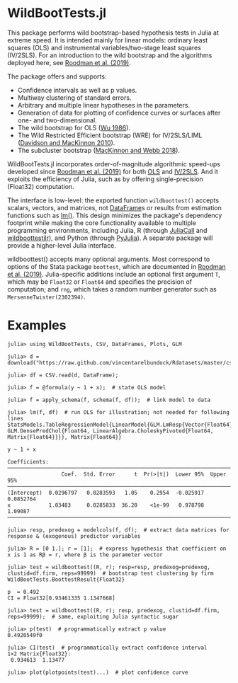 # WildBootTests.jl

This package performs wild bootstrap-based hypothesis tests in Julia at extreme speed. It is intended mainly for linear models: ordinary least squares (OLS) and instrumental variables/two-stage least squares (IV/2SLS). For an introduction to the wild bootstrap and the algorithms deployed here, see [Roodman et al. (2019)](https://journals.sagepub.com/doi/abs/10.1177/1536867X19830877?journalCode=stja).

The package offers and supports:
* Confidence intervals as well as p values.
* Multiway clustering of standard errors.
* Arbitrary and multiple linear hypotheses in the parameters.
* Generation of data for plotting of confidence curves or surfaces after one- and two-dimensional.
* The wild bootstrap for OLS ([Wu 1986](https://doi.org/10.1214/aos/1176350142)).
* The Wild Restricted Efficient bootstrap (WRE) for IV/2SLS/LIML ([Davidson and MacKinnon 2010](https://doi.org/10.1198/jbes.2009.07221)).
* The subcluster bootstrap ([MacKinnon and Webb 2018]( https://doi.org/10.1111/ectj.12107)).

WildBootTests.jl incorporates order-of-magnitude algorithmic speed-ups developed since [Roodman et al. (2019)](https://journals.sagepub.com/doi/abs/10.1177/1536867X19830877?journalCode=stja) for both [OLS](https://www.statalist.org/forums/forum/general-stata-discussion/general/1586107-boottest-just-as-wild-10x-faster) and [IV/2SLS](https://www.statalist.org/forums/forum/general-stata-discussion/general/1597888-boottest-~100x-faster-after-iv-gmm). And it exploits the efficiency of Julia, such as by offering single-precision (Float32) computation.

The interface is low-level: the exported function `wildboottest()` accepts scalars, vectors, and matrices, not [DataFrame](https://github.com/JuliaData/DataFrames.jl)s or results from estimation functions such as [lm()](https://juliastats.org/GLM.jl/v1.5/). This design minimizes the package's dependency footprint while making the core functionality available to multiple programming environments, including Julia, R (through [JuliaCall](https://cran.r-project.org/web/packages/JuliaCall/index.html) and [wildboottestjlr](https://github.com/s3alfisc/wildboottestjlr)), and Python (through [PyJulia](https://github.com/JuliaPy/pyjulia)). A separate package will provide a higher-level Julia interface.

wildboottest() accepts many optional arguments. Most correspond to options of the Stata package `boottest`, which are documented in [Roodman et al. (2019)](https://journals.sagepub.com/doi/abs/10.1177/1536867X19830877?journalCode=stja). Julia-specific additions include an optional first argument `T`, which may be `Float32` or `Float64` and specifies the precision of computation; and `rng`, which takes a random number generator such as `MersenneTwister(2302394)`.

# Examples

```
julia> using WildBootTests, CSV, DataFrames, Plots, GLM

julia> d = download("https://raw.github.com/vincentarelbundock/Rdatasets/master/csv/sandwich/PetersenCL.csv")

julia> df = CSV.read(d, DataFrame);

julia> f = @formula(y ~ 1 + x);  # state OLS model

julia> f = apply_schema(f, schema(f, df));  # link model to data

julia> lm(f, df)  # run OLS for illustration; not needed for following lines
StatsModels.TableRegressionModel{LinearModel{GLM.LmResp{Vector{Float64}}, GLM.DensePredChol{Float64, LinearAlgebra.CholeskyPivoted{Float64, Matrix{Float64}}}}, Matrix{Float64}}

y ~ 1 + x

Coefficients:
─────────────────────────────────────────────────────────────────────────
                 Coef.  Std. Error      t  Pr(>|t|)  Lower 95%  Upper 95%
─────────────────────────────────────────────────────────────────────────
(Intercept)  0.0296797   0.0283593   1.05    0.2954  -0.025917  0.0852764
x            1.03483     0.0285833  36.20    <1e-99   0.978798  1.09087
─────────────────────────────────────────────────────────────────────────

julia> resp, predexog = modelcols(f, df);  # extract data matrices for response & (exogenous) predictor variables

julia> R = [0 1.]; r = [1];  # express hypothesis that coefficient on x is 1 as Rβ = r, where β is the parameter vector

julia> test = wildboottest((R, r); resp=resp, predexog=predexog, clustid=df.firm, reps=99999)  # bootstrap test clustering by firm
WildBootTests.BoottestResult{Float32}

p  = 0.492
CI = Float32[0.93461335 1.1347668]

julia> test = wildboottest((R, r); resp, predexog, clustid=df.firm, reps=99999);  # same, exploiting Julia syntactic sugar

julia> p(test)  # programmatically extract p value
0.4920549f0

julia> CI(test)  # programmatically extract confidence interval
1×2 Matrix{Float32}:
 0.934613  1.13477

julia> plot(plotpoints(test)...)  # plot confidence curve
```
